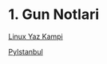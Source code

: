 # 1. Gun Notlari

[Linux Yaz Kampi](https://kamp.linux.org.tr/2020/kis/kurslar/)

[PyIstanbul](https://www.meetup.com/tr-TR/python-istanbul/)

